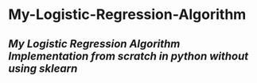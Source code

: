 # My-Logistic-Regression-Algorithm
## *My Logistic Regression Algorithm Implementation from scratch in python without using sklearn*
